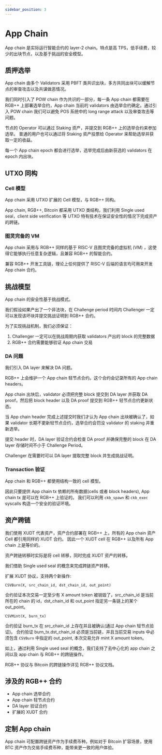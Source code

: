 ```yaml
---
sidebar_position: 3
---
```


# App Chain

App chain 是实际运行智能合约的 layer-2 chain。特点是高 TPS，低手续费，较少的出块节点，以及基于挑战的安全模型。

## 质押选举

App chain 由多个 Validators 采用 PBFT 类共识出块，多方共同出块可以缓解节点的审查攻击以及共谋做恶情况。

我们同时引入了 POW chain 作为共识的一部分，每一条 App chain 都需要在 RGB++ 上部署选举合约，App chain 当前的 validators 由选举合约确定。通过引入 POW chain 我们可以避免 POS 系统中的 long range attack 以及审查攻击等问题。

节点的 Operator 可以通过 Staking 资产，并提交到 RGB++ 上的选举合约来参加选举。
普通的用户也可以通过将 Staking 资产投票给 Operator 来帮助选举并获取一定的收益。

每一个 App chain epoch 都会进行选举，选举完成后由新获选的 validators 在 epoch 内出块。

## UTXO 同构

### Cell 模型

App chain 采用 UTXO 扩展的 Cell 模型，与 RGB++ 同构。

App chain, RGB++, Bitcoin 都采用 UTXO 类结构，我们利用 Single used seal，client side verification 等 UTXO 特有技术在保证安全性的情况下完成资产的跨链。

### 图灵完备的 VM

App chain 采用与 RGB++ 同样的基于 RISC-V 且图灵完备的虚拟机 (VM) ，这使得它能够执行任意复杂逻辑，且兼容 RGB++ 的智能合约。

兼容 RGB++ 开发工具链，理论上任何提供了 RISC-V 后端的语言均可用来开发 App chain 合约。

## 挑战模型

App chain 的安全性基于挑战模式。

我们假设如果产出了一个非法块，在 Challenge period 时间内 Challenger 一定可以发现该坏块并提交挑战证明到 RGB++ 合约。

为了实现挑战机制，我们必须保证：

1. Challenger 一定可以在挑战周期内获取 validators 产出的 block 的完整数据
2. RGB++ 合约需要能够验证 App chain 交易

### DA 问题

我们引入 DA layer 来解决 DA 问题。

RGB++ 上会维护一个 App chain 轻节点合约。这个合约会记录所有的 App chain headers。

App chain 出块后，validator 必须把完整 block 提交到 DA layer 并获取 DA proof，然后把 block header 以及 DA proof 提交到 RGB++ 轻节点合约更新状态。

当 App chain header 完成上述提交时我们才认为 App chain 出块被确认了，如果 validator 长期不更新轻节点合约，选举合约会罚没 validator 的 staking 并重新选举。

提交 header 时，DA layer 验证合约会检查 DA proof 并确保完整的 block 在 DA layer 存储时间不小于 Challenge Period。

Challenger 在需要时可以 DA layer 提取完整 block 并生成挑战证明。

### Transaction 验证

App chain 和 RGB++ 都使用结构一致的 cell 模型。

因此只要提供 App chain tx 依赖的所有数据(cells 或者 block headers), App chain tx 是可以在 RGB++ 上验证的。
我们可以利用 `ckb_spawn` 和 `ckb_exec` syscalls 构造一个安全的验证环境。

## 资产跨链

我们使用 XUDT 代表资产，资产合约部署在 RGB++ 上，所有的 App chain 资产 Cell 都引用同样的 XUDT 合约。
因此一个 XUDT cell 在 RGB++ 以及所有 App chain 上是等价的。

资产跨链转移时实际是将 cell 转移，同时完成 XUDT 资产的转移。

我们借助 Single used seal 的概念来完成跨链资产转移。

扩展 XUDT 协议，支持两个新操作:

`CSVBurn(X, src_chain_id, dst_chain_id, out_point)`

合约验证本次交易一定至少有 X amount token 被销毁了，src_chain_id 是当前所在的 chain 的 id，dst_chain_id 和 out_point 指定另一条链上的某个 out_point。


`CSVMint(X, burn_tx)`

合约验证 burn_tx 在 src_chain_id 上存在并且被确认(通过 App chain 轻节点验证)。
合约验证 burn_tx.dst_chain_id 必须是当前链，并且当前交易 inputs 中必须包含 `CSVBurn` 中指定的 out_point, 本次交易允许 mint X amount token。

如上，通过利用 Single used seal 的概念，我们支持了去中心化的 app chain 之间以及 app chain 与 RGB++ 的跨链操作。

RGB++ 协议与 Bitcoin 的跨链操作详见 RGB++ 协议文档。

## 涉及的 RGB++ 合约

* App chain 选举合约
* App chain 轻节点合约
* DA layer 验证合约
* 扩展的 XUDT 合约

## 定制 App chain

App chain 可配置跨链资产作为手续费币种。例如对于 Bitcoin 扩容场景，使用 BTC 资产作为交易手续费币种，能带来更一致的用户体验。
